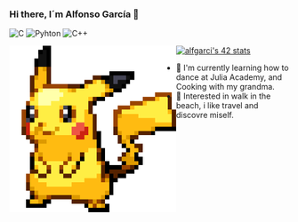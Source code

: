 ### Hi there, I´m Alfonso García 👋

![C](https://img.shields.io/badge/C-00599C?style=for-the-badge&logo=c&logoColor=white)
![Pyhton](https://img.shields.io/badge/Python-14354C?style=for-the-badge&logo=python&logoColor=white)
![C++](https://media-cldnry.s-nbcnews.com/image/upload/rockcms/2022-11/221109-vladimir-putin-se-1143p-4c7bd0.jpg)

<img align="left" width="300" height="300" src="pikachu2.gif">

[![alfgarci's 42 stats](https://badge42.vercel.app/api/v2/cl9hqwfib00250gl300lj938c/stats?cursusId=21&coalitionId=undefined)](https://profile.intra.42.fr/users/alfgarci)

- 🌱 I'm currently learning how to dance at Julia Academy, and Cooking with my grandma.
- 🧐 Interested in walk in the beach, i like travel and discovre miself.

